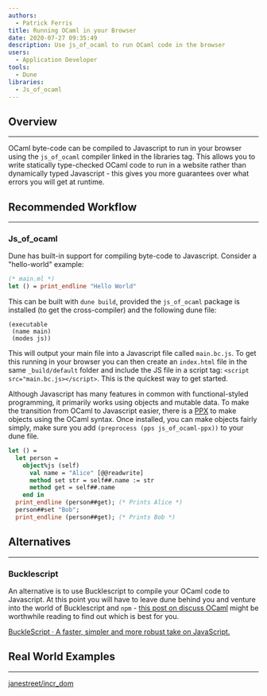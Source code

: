 ```yaml
---
authors:
  - Patrick Ferris
title: Running OCaml in your Browser
date: 2020-07-27 09:35:49
description: Use js_of_ocaml to run OCaml code in the browser
users:
  - Application Developer
tools:
  - Dune
libraries: 
  - Js_of_ocaml
---
```


## Overview

---

OCaml byte-code can be compiled to Javascript to run in your browser using the `js_of_ocaml` compiler linked in the libraries tag. This allows you to write statically type-checked OCaml code to run in a website rather than dynamically typed Javascript - this gives you more guarantees over what errors you will get at runtime. 

## Recommended Workflow

---

### Js_of_ocaml

Dune has built-in support for compiling byte-code to Javascript. Consider a "hello-world" example: 

```ocaml
(* main.ml *)
let () = print_endline "Hello World"
```

This can be built with `dune build`, provided the `js_of_ocaml` package is installed (to get the cross-compiler) and the following dune file: 

```
(executable
 (name main)
 (modes js))
```

This will output your main file into a Javascript file called `main.bc.js`. To get this running in your browser you can then create an `index.html` file in the same `_build/default` folder and include the JS file in a script tag: `<script src="main.bc.js></script>`. This is the quickest way to get started. 

Although Javascript has many features in common with functional-styled programming, it primarily works using objects and mutable data. To make the transition from OCaml to Javascript easier, there is a [PPX](https://ocsigen.org/js_of_ocaml/3.1.0/manual/ppx) to make objects using the OCaml syntax. Once installed, you can make objects fairly simply, make sure you add `(preprocess (pps js_of_ocaml-ppx))` to your dune file. 

```ocaml
let () = 
  let person = 
    object%js (self)
      val name = "Alice" [@@readwrite]
      method set str = self##.name := str 
      method get = self##.name
    end in 
  print_endline (person##get); (* Prints Alice *)
  person##set "Bob";
  print_endline (person##get); (* Prints Bob *)
```

## Alternatives

---

### Bucklescript

An alternative is to use Bucklescript to compile your OCaml code to Javascript. At this point you will have to leave dune behind you and venture into the world of Bucklescript and `npm` - [this post on discuss OCaml](https://discuss.ocaml.org/t/js-of-ocaml-vs-bucklescript/2293/7) might be worthwhile reading to find out which is best for you. 

[BuckleScript · A faster, simpler and more robust take on JavaScript.](https://bucklescript.github.io/)

## Real World Examples

---

[janestreet/incr_dom](https://github.com/janestreet/incr_dom)